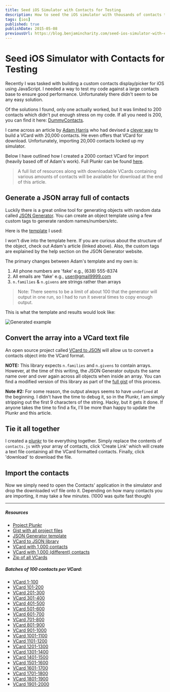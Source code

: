 ```yaml
---
title: Seed iOS Simulator with Contacts for Testing
description: How to seed the iOS simulator with thousands of contacts to stress-test your hybrid app.
tags: [ios]
published: true
publishDate: 2015-05-08
previousUrl: https://blog.benjamincharity.com/seed-ios-simulator-with-contacts-for-testing/
---
```


# Seed iOS Simulator with Contacts for Testing

Recently I was tasked with building a custom contacts display/picker for iOS using JavaScript. I needed a way to 
test my code against a large contacts base to ensure good performance. Unfortunately there didn't seem to be any 
easy solution.

Of the solutions I found, only one actually worked, but it was limited to 200 contacts which didn't put enough 
stress on my code. If all you need is 200, you can find it here: [DummyContacts][dummy].

I came across an article by [Adam Harris][adam] who had devised a [clever way][20000] to build a VCard with 20,000 
contacts. He even offers that VCard for download. Unfortunately, importing 20,000 contacts locked up my simulator.

Below I have outlined how I created a 2000 contact VCard for import (heavily based off of Adam's work). Full Plunkr 
can be found [here][plunkr].

> A full list of resources along with downloadable VCards containing various amounts of contacts will be available 
> for download at the end of this article.

## Generate a JSON array full of contacts

Luckily there is a great online tool for generating objects with random data called [JSON Generator][json]. You can 
create an object template using a few custom tags to generate random names/numbers/etc.

Here is the [template][template] I used:

<script src="https://gist.github.com/benjamincharity/c295aea01a74b036fec0.js"></script>

I won't dive into the template here. If you are curious about the structure of the object, check out Adam's article 
(linked above). Also, the custom tags are explained by the help section on the JSON Generator website.

The primary changes between Adam's template and my own is:

1. All phone numbers are 'fake' e.g., (638) 555-8374
2. All emails are 'fake' e.g., user@gmail9999.com
3. `n.families` & `n.givens` are strings rather than arrays

> Note: There seems to be a limit of about 100 that the generator will output in one run, so I had to run it several 
> times to copy enough output.

This is what the template and results would look like:

![Generated example](assets/blog/generatorExample.png)

## Convert the array into a VCard text file

An open source project called [VCard to JSON][vcard] will allow us to convert a contacts object into the VCard format.

**NOTE:** This library expects `n.families` and `n.givens` to contain arrays. However, at the time of this writing, 
the JSON Generator outputs the same name over and over again across all objects when inside an array. You can find a 
modified version of this library as part of the [full gist][fullgist] of this process.

**Note #2:** For some reason, the output always seems to have `undefined` at the beginning. I didn't have the time 
to debug it, so in the Plunkr, I am simply stripping out the first 9 characters of the string. Hacky, but it gets it 
done. If anyone takes the time to find a fix, I'll be more than happy to update the Plunkr and this article.

## Tie it all together

I created a [plunkr][plunkr] to tie everything together. Simply replace the contents of `contacts.js` with your 
array of contacts, click 'Create Link' which will create a text file containing all the VCard formatted contacts. 
Finally, click 'download' to download the file.

## Import the contacts

Now we simply need to open the Contacts' application in the simulator and drop the downloaded vcf file onto it. 
Depending on how many contacts you are importing, it may take a few minutes. (1000 was quite fast though)

---

##### Resources

- [Project Plunkr][plunkr]
- [Gist with all project files][fullgist]
- [JSON Generator template][template]
- [VCard to JSON library][vcard]
- [VCard with 1,000 contacts](https://cdn.benjamincharity.com/vcards/contacts0-1000.vcf)
- [VCard with 1,000 (different) contacts](https://cdn.benjamincharity.com/vcards/contacts1000-2000.vcf)
- [Zip of all VCards](https://cdn.benjamincharity.com/vcards/ContactsVCards.zip)

##### Batches of 100 contacts per VCard:

- [VCard 1-100](https://cdn.benjamincharity.com/vcards/contacts1-100.vcf)
- [VCard 101-200](https://cdn.benjamincharity.com/vcards/contacts101-200.vcf)
- [VCard 201-300](https://cdn.benjamincharity.com/vcards/contacts201-300.vcf)
- [VCard 301-400](https://cdn.benjamincharity.com/vcards/contacts301-400.vcf)
- [VCard 401-500](https://cdn.benjamincharity.com/vcards/contacts401-500.vcf)
- [VCard 501-600](https://cdn.benjamincharity.com/vcards/contacts501-600.vcf)
- [VCard 601-700](https://cdn.benjamincharity.com/vcards/contacts601-700.vcf)
- [VCard 701-800](https://cdn.benjamincharity.com/vcards/contacts701-800.vcf)
- [VCard 801-900](https://cdn.benjamincharity.com/vcards/contacts801-900.vcf)
- [VCard 901-1000](https://cdn.benjamincharity.com/vcards/contacts901-1000.vcf)
- [VCard 1001-1100](https://cdn.benjamincharity.com/vcards/contacts1001-1100.vcf)
- [VCard 1101-1200](https://cdn.benjamincharity.com/vcards/contacts1101-1200.vcf)
- [VCard 1201-1300](https://cdn.benjamincharity.com/vcards/contacts1201-1300.vcf)
- [VCard 1301-1400](https://cdn.benjamincharity.com/vcards/contacts1301-1400.vcf)
- [VCard 1401-1500](https://cdn.benjamincharity.com/vcards/contacts1401-1500.vcf)
- [VCard 1501-1600](https://cdn.benjamincharity.com/vcards/contacts1501-1600.vcf)
- [VCard 1601-1700](https://cdn.benjamincharity.com/vcards/contacts1601-1700.vcf)
- [VCard 1701-1800](https://cdn.benjamincharity.com/vcards/contacts1701-1800.vcf)
- [VCard 1801-1900](https://cdn.benjamincharity.com/vcards/contacts1801-1900.vcf)
- [VCard 1901-2000](https://cdn.benjamincharity.com/vcards/contacts1901-2000.vcf)

[plunkr]: https://plnkr.co/edit/0Q1gz3BLocaIFg2B0rVH?p=preview
[template]: https://gist.github.com/benjamincharity/c295aea01a74b036fec0
[fullgist]: https://gist.github.com/benjamincharity/ac35ac288552feee349a
[json]: https://next.json-generator.com/
[vcard]: https://github.com/andrewppace/vcard-json
[adam]: https://github.com/aharris88
[20000]: https://www.adamwadeharris.com/heres-how-i-created-20000-fake-contacts-on-the-iphone/
[dummy]: https://github.com/Janak-Nirmal/DummyContacts
